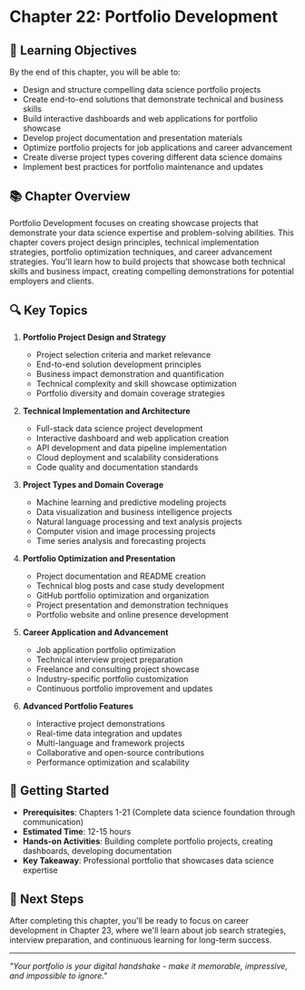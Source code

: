 # Chapter 22: Portfolio Development

## 🎯 Learning Objectives

By the end of this chapter, you will be able to:

- Design and structure compelling data science portfolio projects
- Create end-to-end solutions that demonstrate technical and business skills
- Build interactive dashboards and web applications for portfolio showcase
- Develop project documentation and presentation materials
- Optimize portfolio projects for job applications and career advancement
- Create diverse project types covering different data science domains
- Implement best practices for portfolio maintenance and updates

## 📚 Chapter Overview

Portfolio Development focuses on creating showcase projects that demonstrate your data science expertise and problem-solving abilities. This chapter covers project design principles, technical implementation strategies, portfolio optimization techniques, and career advancement strategies. You'll learn how to build projects that showcase both technical skills and business impact, creating compelling demonstrations for potential employers and clients.

## 🔍 Key Topics

1. **Portfolio Project Design and Strategy**

   - Project selection criteria and market relevance
   - End-to-end solution development principles
   - Business impact demonstration and quantification
   - Technical complexity and skill showcase optimization
   - Portfolio diversity and domain coverage strategies

2. **Technical Implementation and Architecture**

   - Full-stack data science project development
   - Interactive dashboard and web application creation
   - API development and data pipeline implementation
   - Cloud deployment and scalability considerations
   - Code quality and documentation standards

3. **Project Types and Domain Coverage**

   - Machine learning and predictive modeling projects
   - Data visualization and business intelligence projects
   - Natural language processing and text analysis projects
   - Computer vision and image processing projects
   - Time series analysis and forecasting projects

4. **Portfolio Optimization and Presentation**

   - Project documentation and README creation
   - Technical blog posts and case study development
   - GitHub portfolio optimization and organization
   - Project presentation and demonstration techniques
   - Portfolio website and online presence development

5. **Career Application and Advancement**

   - Job application portfolio optimization
   - Technical interview project preparation
   - Freelance and consulting project showcase
   - Industry-specific portfolio customization
   - Continuous portfolio improvement and updates

6. **Advanced Portfolio Features**

   - Interactive project demonstrations
   - Real-time data integration and updates
   - Multi-language and framework projects
   - Collaborative and open-source contributions
   - Performance optimization and scalability

## 🚀 Getting Started

- **Prerequisites**: Chapters 1-21 (Complete data science foundation through communication)
- **Estimated Time**: 12-15 hours
- **Hands-on Activities**: Building complete portfolio projects, creating dashboards, developing documentation
- **Key Takeaway**: Professional portfolio that showcases data science expertise

## 📖 Next Steps

After completing this chapter, you'll be ready to focus on career development in Chapter 23, where we'll learn about job search strategies, interview preparation, and continuous learning for long-term success.

---

_"Your portfolio is your digital handshake - make it memorable, impressive, and impossible to ignore."_
